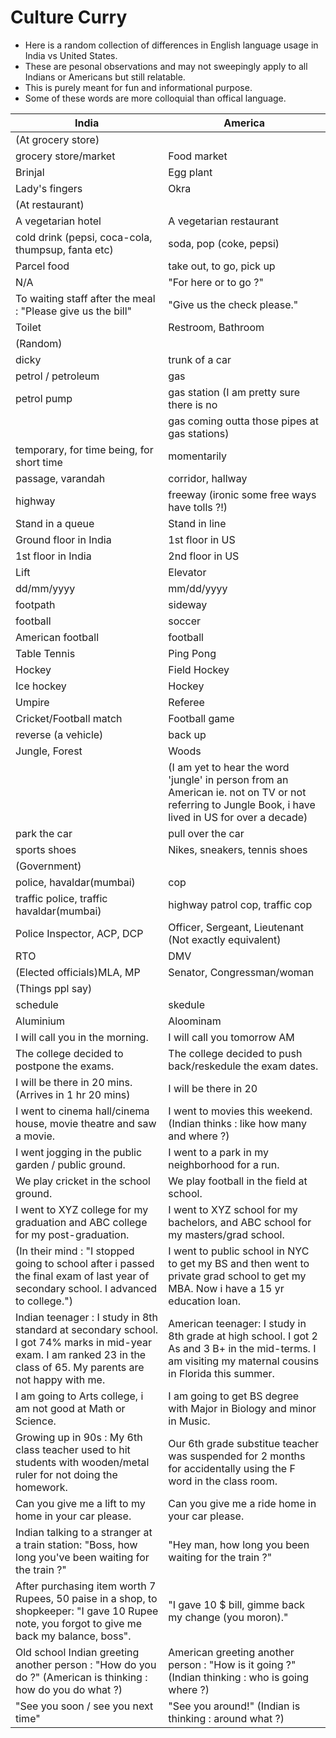 # Culture Curry

- Here is a random collection of differences in English language usage in India vs United States. 
- These are pesonal observations and may not sweepingly apply to all Indians or Americans but still relatable.
- This is purely meant for fun and informational purpose.
- Some of these words are more colloquial than offical language.

| India | America |
| --- | --- |
| (At grocery store)|  
| grocery store/market | Food market |
| Brinjal | Egg plant |
| Lady's fingers | Okra |
| (At restaurant) | 
| A vegetarian hotel | A vegetarian restaurant |
| cold drink (pepsi, coca-cola, thumpsup, fanta etc) | soda, pop (coke, pepsi) |
| Parcel food | take out, to go, pick up |
| N/A | "For here or to go ?" |
| To waiting staff after the meal : "Please give us the bill" | "Give us the check please." |
| Toilet | Restroom, Bathroom | 
| (Random) |
| dicky | trunk of a car |
| petrol / petroleum | gas |
| petrol pump | gas station (I am pretty sure there is no 
| | gas coming outta those pipes at gas stations) |
| temporary, for time being, for short time | momentarily |
| passage, varandah  | corridor, hallway |
| highway | freeway (ironic some free ways have tolls ?!)|
| Stand in a queue | Stand in line |
| Ground floor in India | 1st floor in US |
| 1st floor in India | 2nd floor in US |
| Lift | Elevator |
| dd/mm/yyyy | mm/dd/yyyy |
| footpath | sideway |
| football | soccer |
| American football | football |
| Table Tennis | Ping Pong |
| Hockey | Field Hockey |
| Ice hockey | Hockey |
| Umpire | Referee |
| Cricket/Football match | Football game |
| reverse (a vehicle) | back up |
| Jungle, Forest | Woods |
| | (I am yet to hear the word 'jungle' in person from an American ie. not on TV or not referring to Jungle Book, i have lived in US for over a decade)|
| park the car | pull over the car |
| sports shoes | Nikes, sneakers, tennis shoes |
| (Government) | 
| police, havaldar(mumbai) | cop |
| traffic police, traffic havaldar(mumbai) | highway patrol cop, traffic cop |
| Police Inspector, ACP, DCP | Officer, Sergeant, Lieutenant (Not exactly equivalent) |
| RTO | DMV |
| (Elected officials)MLA, MP | Senator, Congressman/woman |
| (Things ppl say) | |
| schedule | skedule |
| Aluminium | Aloominam |
| I will call you in the morning. | I will call you tomorrow AM |
| The college decided to postpone the exams. | The college decided to push back/reskedule the exam dates. |
| I will be there in 20 mins. (Arrives in 1 hr 20 mins) | I will be there in 20 |
| I went to cinema hall/cinema house, movie theatre and saw a movie. | I went to movies this weekend. (Indian thinks : like how many and where ?) |
| I went jogging in the public garden / public ground. | I went to a park in my neighborhood for a run. |
| We play cricket in the school ground. | We play football in the field at school. |
| I went to XYZ college for my graduation and ABC college for my post-graduation. | I went to XYZ school for my bachelors, and ABC school for my masters/grad school. |
| (In their mind : "I stopped going to school after i passed the final exam of last year of secondary school. I advanced to college.") | I went to public school in NYC to get my BS and then went to private grad school to get my MBA. Now i have a 15 yr education loan. |
| Indian teenager : I study in 8th standard at secondary school. I got 74% marks in mid-year exam. I am ranked 23 in the class of 65. My parents are not happy with me. | American teenager: I study in 8th grade at high school. I got 2 As and 3 B+ in the mid-terms. I am visiting my maternal cousins in Florida this summer. |
| I am going to Arts college, i am not good at Math or Science. | I am going to get BS degree with Major in Biology and minor in Music. |
| Growing up in 90s : My 6th class teacher used to hit students with wooden/metal ruler for not doing the homework. | Our 6th grade substitue teacher was suspended for 2 months for accidentally using the F word in the class room. |
| Can you give me a lift to my home in your car please. | Can you give me a ride home in your car please. |
| Indian talking to a stranger at a train station: "Boss, how long you've been waiting for the train ?" | "Hey man, how long you been waiting for the train ?" |
| After purchasing item worth 7 Rupees, 50 paise in a shop, to shopkeeper: "I gave 10 Rupee note, you forgot to give me back my balance, boss". | "I gave 10 $ bill, gimme back my change (you moron)." |
| Old school Indian greeting another person : "How do you do ?" (American is thinking : how do you do what ?) | American greeting another person : "How is it going ?" (Indian thinking : who is going where ?) |
| "See you soon / see you next time" | "See you around!" (Indian is thinking : around what ?) |
